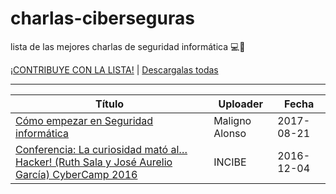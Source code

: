 # charlas-ciberseguras
lista de las mejores charlas de seguridad informática 💻🔐

[¡CONTRIBUYE CON LA LISTA!](https://github.com/Andergedon/charlas-ciberseguras/blob/master/CONTRIBUYE.md) | 
[Descargalas todas](https://gist.github.com/Andergedon/c71d92c66b78c9addac0392317c5196e)

---

| Título | Uploader | Fecha |
|---|---|---|
| [Cómo empezar en Seguridad informática](https://www.youtube.com/watch?v=t4UgRVPvcOc)  | Maligno Alonso  |  2017-08-21 |
| [Conferencia: La curiosidad mató al…Hacker! (Ruth Sala y José Aurelio García) CyberCamp 2016](https://www.youtube.com/watch?v=h6xDWLgj3KA) | INCIBE | 2016-12-04 | 
